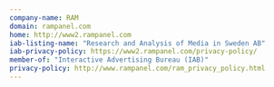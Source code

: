 ```yaml
---
company-name: RAM
domain: rampanel.com
home: http://www2.rampanel.com
iab-listing-name: "Research and Analysis of Media in Sweden AB"
iab-privacy-policy: https://www2.rampanel.com/privacy-policy/
member-of: "Interactive Advertising Bureau (IAB)"
privacy-policy: http://www.rampanel.com/ram_privacy_policy.html
---
```




